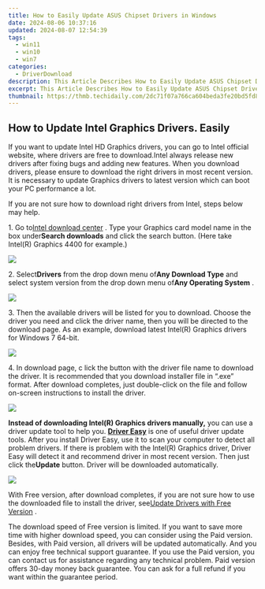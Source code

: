 ```yaml
---
title: How to Easily Update ASUS Chipset Drivers in Windows
date: 2024-08-06 10:37:16
updated: 2024-08-07 12:54:39
tags:
  - win11
  - win10
  - win7
categories:
  - DriverDownload
description: This Article Describes How to Easily Update ASUS Chipset Drivers in Windows
excerpt: This Article Describes How to Easily Update ASUS Chipset Drivers in Windows
thumbnail: https://thmb.techidaily.com/2dc71f07a766ca604beda3fe20bd5fd81321c87e0ac1f0a29af15d53f14e15af.jpg
---
```


## How to Update Intel Graphics Drivers. Easily

If you want to update Intel HD Graphics drivers, you can go to Intel official website, where drivers are free to download.Intel always release new drivers after fixing bugs and adding new features. When you download drivers, please ensure to download the right drivers in most recent version. It is necessary to update Graphics drivers to latest version which can boot your PC performance a lot.

If you are not sure how to download right drivers from Intel, steps below may help.  
  
 1\. Go to[Intel download center](https://downloadcenter.intel.com/) . Type your Graphics card model name in the box under**Search downloads** and click the search button. (Here take Intel(R) Graphics 4400 for example.)  
  
![](https://images.drivereasy.com/wp-content/uploads/2016/06/img_574e9d64048f0.png)

 2\. Select**Drivers** from the drop down menu of**Any Download Type** and select system version from the drop down menu of**Any Operating System** .
  
![](https://images.drivereasy.com/wp-content/uploads/2016/06/img_574ea1aa7f505.png)
  
 3\. Then the available drivers will be listed for you to download. Choose the driver you need and click the driver name, then you will be directed to the download page. As an example, download latest Intel(R) Graphics drivers for Windows 7 64-bit.  
  
![](https://images.drivereasy.com/wp-content/uploads/2016/06/img_574ea3031eadf.png)
  
 4\. In download page, c lick the button with the driver file name to download the driver. It is recommended that you download installer file in “.exe” format. After download completes, just double-click on the file and follow on-screen instructions to install the driver.  
  
![](https://images.drivereasy.com/wp-content/uploads/2016/06/img_574ea4674679b.png)

 **Instead of downloading Intel(R) Graphics drivers manually,** you can use a driver update tool to help you. **[Driver Easy](https://tools.techidaily.com/drivereasy/download/)**  is one of useful driver update tools. After you install Driver Easy, use it to scan your computer to detect all problem drivers. If there is problem with the Intel(R) Graphics driver, Driver Easy will detect it and recommend driver in most recent version.  Then just click the**Update** button. Driver will be downloaded automatically.  
  
![](https://images.drivereasy.com/wp-content/uploads/2017/04/img_58f069b1e62db.jpg)

 With Free version, after download completes, if you are not sure how to use the downloaded file to install the driver, see[Update Drivers with Free Version](https://tools.techidaily.com/drivereasy/download/) .
  
 The download speed of Free version is limited. If you want to save more time with higher download speed,  you can consider using the Paid version. Besides, with Paid version, all drivers will be updated automatically. And you can enjoy free technical support guarantee. If you use  the Paid version, you can contact us for assistance regarding any technical problem.  Paid version offers 30-day money back guarantee. You can ask for a full refund if you want within the guarantee period.

<ins class="adsbygoogle"
     style="display:block"
     data-ad-format="autorelaxed"
     data-ad-client="ca-pub-7571918770474297"
     data-ad-slot="1223367746"></ins>



<ins class="adsbygoogle"
     style="display:block"
     data-ad-client="ca-pub-7571918770474297"
     data-ad-slot="8358498916"
     data-ad-format="auto"
     data-full-width-responsive="true"></ins>
